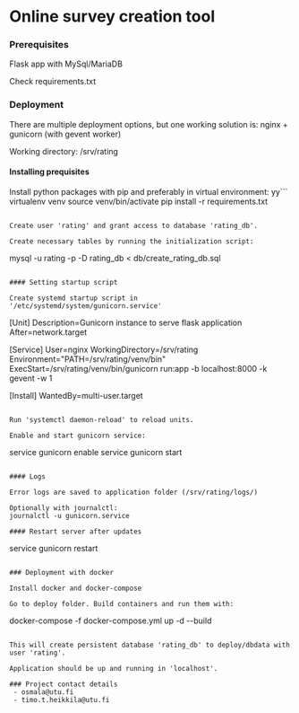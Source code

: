 # Online survey creation tool

### Prerequisites

Flask app with MySql/MariaDB 

Check requirements.txt

### Deployment

There are multiple deployment options, but one working solution is:
nginx + gunicorn (with gevent worker) 

Working directory: /srv/rating

#### Installing prequisites

Install python packages with pip and preferably in virtual environment:
yy```
virtualenv venv
source venv/bin/activate
pip install -r requirements.txt
``` 

Create user 'rating' and grant access to database 'rating_db'.

Create necessary tables by running the initialization script:
```
 mysql -u rating -p -D rating_db < db/create_rating_db.sql
```

#### Setting startup script

Create systemd startup script in '/etc/systemd/system/gunicorn.service'

```
[Unit]
Description=Gunicorn instance to serve flask application
After=network.target

[Service]
User=nginx
WorkingDirectory=/srv/rating
Environment="PATH=/srv/rating/venv/bin"
ExecStart=/srv/rating/venv/bin/gunicorn run:app -b localhost:8000 -k gevent -w 1

[Install]
WantedBy=multi-user.target
```

Run 'systemctl daemon-reload' to reload units.

Enable and start gunicorn service:
```
service gunicorn enable
service gunicorn start
```

#### Logs

Error logs are saved to application folder (/srv/rating/logs/) 

Optionally with journalctl:
journalctl -u gunicorn.service 

#### Restart server after updates

```
service gunicorn restart
```

### Deployment with docker

Install docker and docker-compose

Go to deploy folder. Build containers and run them with:
```
docker-compose -f docker-compose.yml up -d --build
```

This will create persistent database 'rating_db' to deploy/dbdata with user 'rating'.

Application should be up and running in 'localhost'.

### Project contact details
 - osmala@utu.fi
 - timo.t.heikkila@utu.fi

